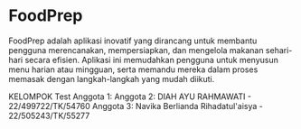 # FoodPrep
FoodPrep adalah aplikasi inovatif yang dirancang untuk membantu pengguna merencanakan, mempersiapkan, dan mengelola makanan sehari-hari secara efisien. Aplikasi ini memudahkan pengguna untuk menyusun menu harian atau mingguan, serta memandu mereka dalam proses memasak dengan langkah-langkah yang mudah diikuti.

KELOMPOK Test
Anggota 1: 
Anggota 2: DIAH AYU RAHMAWATI - 22/499722/TK/54760
Anggota 3: Navika Berlianda Rihadatul'aisya - 22/505243/TK/55277
